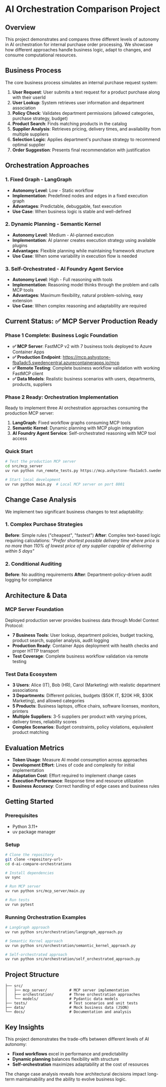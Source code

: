 # AI Orchestration Comparison Project

## Overview

This project demonstrates and compares three different levels of autonomy in AI orchestration for internal purchase order processing. We showcase how different approaches handle business logic, adapt to changes, and consume computational resources.

## Business Process

The core business process simulates an internal purchase request system:

1. **User Request**: User submits a text request for a product purchase along with their userId
2. **User Lookup**: System retrieves user information and department association
3. **Policy Check**: Validates department permissions (allowed categories, purchase strategy, budget)
4. **Product Search**: Finds matching products in the catalog
5. **Supplier Analysis**: Retrieves pricing, delivery times, and availability from multiple suppliers
6. **Selection Logic**: Applies department's purchase strategy to recommend optimal supplier
7. **Order Suggestion**: Presents final recommendation with justification

## Orchestration Approaches

### 1. Fixed Graph - LangGraph
- **Autonomy Level**: Low - Static workflow
- **Implementation**: Predefined nodes and edges in a fixed execution graph
- **Advantages**: Predictable, debuggable, fast execution
- **Use Case**: When business logic is stable and well-defined

### 2. Dynamic Planning - Semantic Kernel
- **Autonomy Level**: Medium - AI-planned execution
- **Implementation**: AI planner creates execution strategy using available plugins
- **Advantages**: Flexible planning while maintaining framework structure
- **Use Case**: When some variability in execution flow is needed

### 3. Self-Orchestrated - AI Foundry Agent Service
- **Autonomy Level**: High - Full reasoning with tools
- **Implementation**: Reasoning model thinks through the problem and calls MCP tools
- **Advantages**: Maximum flexibility, natural problem-solving, easy extension
- **Use Case**: When complex reasoning and adaptability are required

## Current Status: ✅ MCP Server Production Ready

### Phase 1 Complete: Business Logic Foundation
- **✅ MCP Server**: FastMCP v2 with 7 business tools deployed to Azure Container Apps
- **✅ Production Endpoint**: https://mcp.ashystone-fba1adc5.swedencentral.azurecontainerapps.io/mcp
- **✅ Remote Testing**: Complete business workflow validation with working FastMCP client
- **✅ Data Models**: Realistic business scenarios with users, departments, products, suppliers

### Phase 2 Ready: Orchestration Implementation
Ready to implement three AI orchestration approaches consuming the production MCP server:
1. **LangGraph**: Fixed workflow graphs consuming MCP tools
2. **Semantic Kernel**: Dynamic planning with MCP plugin integration  
3. **AI Foundry Agent Service**: Self-orchestrated reasoning with MCP tool access

### Quick Start
```bash
# Test the production MCP server
cd src/mcp_server
uv run python run_remote_tests.py https://mcp.ashystone-fba1adc5.swedencentral.azurecontainerapps.io

# Start local development
uv run python main.py  # Local MCP server on port 8001
```

## Change Case Analysis

We implement two significant business changes to test adaptability:

### 1. Complex Purchase Strategies
**Before**: Simple rules ("cheapest", "fastest")
**After**: Complex text-based logic requiring calculations:
*"Prefer shortest possible delivery time where price is no more than 110% of lowest price of any supplier capable of delivering within 5 days"*

### 2. Conditional Auditing
**Before**: No auditing requirements
**After**: Department-policy-driven audit logging for compliance

## Architecture & Data

### MCP Server Foundation
Deployed production server provides business data through Model Context Protocol:
- **7 Business Tools**: User lookup, department policies, budget tracking, product search, supplier analysis, audit logging
- **Production Ready**: Container Apps deployment with health checks and proper HTTP transport
- **Test Coverage**: Complete business workflow validation via remote testing

### Test Data Ecosystem  
- **3 Users**: Alice (IT), Bob (HR), Carol (Marketing) with realistic department associations
- **3 Departments**: Different policies, budgets ($50K IT, $20K HR, $30K Marketing), and allowed categories
- **5 Products**: Business laptops, office chairs, software licenses, monitors, printers
- **Multiple Suppliers**: 3-5 suppliers per product with varying prices, delivery times, reliability scores
- **Complex Scenarios**: Budget constraints, policy violations, equivalent product matching

## Evaluation Metrics

- **Token Usage**: Measure AI model consumption across approaches
- **Development Effort**: Lines of code and complexity for initial implementation
- **Adaptation Cost**: Effort required to implement change cases
- **Execution Performance**: Response time and resource utilization
- **Business Accuracy**: Correct handling of edge cases and business rules

## Getting Started

### Prerequisites
- Python 3.11+
- uv package manager

### Setup
```bash
# Clone the repository
git clone <repository-url>
cd d-ai-compare-orchestrations

# Install dependencies
uv sync

# Run MCP server
uv run python src/mcp_server/main.py

# Run tests
uv run pytest
```

### Running Orchestration Examples
```bash
# LangGraph approach
uv run python src/orchestration/langgraph_approach.py

# Semantic Kernel approach
uv run python src/orchestration/semantic_kernel_approach.py

# Self-orchestrated approach
uv run python src/orchestration/self_orchestrated_approach.py
```

## Project Structure
```
├── src/
│   ├── mcp_server/          # MCP server implementation
│   ├── orchestration/       # Three orchestration approaches
│   └── models/              # Pydantic data models
├── tests/                   # Test scenarios and unit tests
├── data/                    # Mock business data (JSON)
└── docs/                    # Documentation and analysis
```

## Key Insights

This project demonstrates the trade-offs between different levels of AI autonomy:

- **Fixed workflows** excel in performance and predictability
- **Dynamic planning** balances flexibility with structure
- **Self-orchestration** maximizes adaptability at the cost of resources

The change case analysis reveals how architectural decisions impact long-term maintainability and the ability to evolve business logic.
